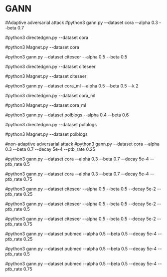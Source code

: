 # GANN

#Adaptive adversarial attack
#python3 gann.py --dataset cora --alpha 0.3 --beta 0.7

#python3 directedgnn.py --dataset cora

#python3 Magnet.py --dataset cora



#python3 gann.py --dataset citeseer --alpha 0.5 --beta 0.5

#python3 directedgnn.py --dataset citeseer 

#python3 Magnet.py --dataset citeseer 



#python3 gann.py --dataset cora_ml --alpha 0.5 --beta 0.5 --k 2

#python3 directedgnn.py --dataset cora_ml

#python3 Magnet.py --dataset cora_ml



#python3 gann.py --dataset polblogs --alpha 0.4 --beta 0.6

#python3 directedgnn.py --dataset polblogs

#python3 Magnet.py --dataset polblogs




#non-adaptive adversarial attack
#python3 gann.py --dataset cora --alpha 0.3 --beta 0.7 --decay 5e-4 --ptb_rate 0.25

#python3 gann.py --dataset cora --alpha 0.3 --beta 0.7 --decay 5e-4 --ptb_rate 0.5

#python3 gann.py --dataset cora --alpha 0.3 --beta 0.7 --decay 5e-4 --ptb_rate 0.75



#python3 gann.py --dataset citeseer --alpha 0.5 --beta 0.5 --decay 5e-2 --ptb_rate 0.25

#python3 gann.py --dataset citeseer --alpha 0.5 --beta 0.5 --decay 5e-2 --ptb_rate 0.5

#python3 gann.py --dataset citeseer --alpha 0.5 --beta 0.5 --decay 5e-2 --ptb_rate 0.75



#python3 gann.py --dataset pubmed --alpha 0.5 --beta 0.5 --decay 5e-4 --ptb_rate 0.25

#python3 gann.py --dataset pubmed --alpha 0.5 --beta 0.5 --decay 5e-4 --ptb_rate 0.5

#python3 gann.py --dataset pubmed --alpha 0.5 --beta 0.5 --decay 5e-4 --ptb_rate 0.75
